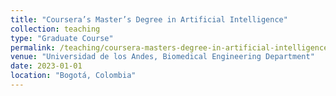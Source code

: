 ```yaml
---
title: "Coursera’s Master’s Degree in Artificial Intelligence"
collection: teaching
type: "Graduate Course"
permalink: /teaching/coursera-masters-degree-in-artificial-intelligence
venue: "Universidad de los Andes, Biomedical Engineering Department"
date: 2023-01-01
location: "Bogotá, Colombia"
---
```

